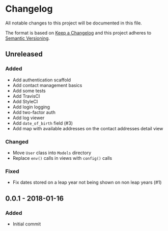 # Changelog
All notable changes to this project will be documented in this file.

The format is based on [Keep a Changelog](http://keepachangelog.com/en/1.0.0/)
and this project adheres to [Semantic Versioning](http://semver.org/spec/v2.0.0.html).

## Unreleased
### Added
- Add authentication scaffold
- Add contact management basics
- Add some tests
- Add TravisCI
- Add StyleCI
- Add login logging
- Add two-factor auth
- Add log viewer
- Add `date_of_birth` field (#3)
- Add map with available addresses on the contact addresses detail view

### Changed
- Move `User` class into `Models` directory
- Replace `env()` calls in views with `config()` calls

### Fixed
- Fix dates stored on a leap year not being shown on non leap years (#1)

## 0.0.1 - 2018-01-16
### Added
 - Initial commit
